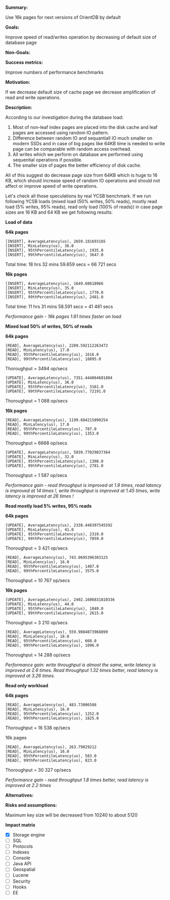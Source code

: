 **Summary:**

Use 16k pages  for next versions of OrientDB by default

**Goals:**

Improve speed of read/writes operation by decreasing of default size of database page

**Non-Goals:**


**Success metrics:**

Improve numbers of performance benchmarks

**Motivation:**

If we decrease default size of cache page we decrease amplification of read and write operations.

**Description:**

According to our investigation during the database load:

1. Most of non-leaf index pages are placed into the disk cache and leaf pages are accessed using random IO pattern.
2. Difference between random IO and sequantiall IO much smaller on modern SSDs and in case of big pages like 64KB time is needed to write page can be comparable with random access overhead.
3. All writes which we perform on database are performed using sequential operations if possible.
4. The smaller size of pages the better efficiency of disk cache.

All of this suggest do decrease page size from 64KB which is huge to 16 KB, which should increase speed of random IO operations 
and should not affect or improve speed of write operations.

Let's check all those speculations by real YCSB benchmark. If we run following YCSB loads (mixed load (50% writes, 50% reads), 
mostly read load (5% writes, 95% reads), read only load (100% of reads)) in case page sizes are 16 KB and 64 KB we get following 
results:

**Load of data**

**64k pages**

```
[INSERT], AverageLatency(us), 2659.181693165
[INSERT], MinLatency(us), 36.0
[INSERT], 95thPercentileLatency(us), 1935.0
[INSERT], 99thPercentileLatency(us), 3647.0
```

Total time: 18 hrs 32 mins 59.659 secs = 66 721 secs

**16k pages** 

```
[INSERT], AverageLatency(us), 1649.60618966
[INSERT], MinLatency(us), 35.0
[INSERT], 95thPercentileLatency(us), 1770.0
[INSERT], 99thPercentileLatency(us), 2481.0
```

Total time: 11 hrs 31 mins 58.591 secs = 41 461 secs

*Performance gain - 16k pages 1.61 times faster on load*

**Mixed load 50% of writes, 50% of reads**

**64k pages**

```
[READ], AverageLatency(us), 2289.592112263472
[READ], MinLatency(us), 17.0
[READ], 95thPercentileLatency(us), 1616.0
[READ], 99thPercentileLatency(us), 18895.0
```

Thoroughput = 3494 op/secs

```
[UPDATE], AverageLatency(us), 7351.444064681804
[UPDATE], MinLatency(us), 36.0
[UPDATE], 95thPercentileLatency(us), 3161.0
[UPDATE], 99thPercentileLatency(us), 72191.0
```

Thoroughput = 1 088 op/secs

**16k pages**

```
[READ], AverageLatency(us), 1199.684215890254
[READ], MinLatency(us), 17.0
[READ], 95thPercentileLatency(us), 787.0
[READ], 99thPercentileLatency(us), 1353.0
```

Thoroughput = 6668 op/secs

```
[UPDATE], AverageLatency(us), 5039.77029837364
[UPDATE], MinLatency(us), 32.0
[UPDATE], 95thPercentileLatency(us), 1308.0
[UPDATE], 99thPercentileLatency(us), 2781.0
```

Thoroughput = 1 587 op/secs

*Performance gain - read throughput is improved at 1.9 times, read latency is improved at 14 times !, 
write throughput is improved at 1.45 times, write latency is improved at 26 times !*


**Read mostly load 5% writes, 95% reads**

**64k pages**

```
[UPDATE], AverageLatency(us), 2338.448307545592
[UPDATE], MinLatency(us), 41.0
[UPDATE], 95thPercentileLatency(us), 2319.0
[UPDATE], 99thPercentileLatency(us), 7059.0
```

Thoroughput = 3 421 op/secs 

```
[READ], AverageLatency(us), 743.0695396303125
[READ], MinLatency(us), 16.0
[READ], 95thPercentileLatency(us), 1407.0
[READ], 99thPercentileLatency(us), 3575.0
```

Thoroughput = 10 767 op/secs

**16k pages**

```
[UPDATE], AverageLatency(us), 2492.1606831810336
[UPDATE], MinLatency(us), 44.0
[UPDATE], 95thPercentileLatency(us), 1049.0
[UPDATE], 99thPercentileLatency(us), 2615.0
```

Thoroughput = 3 210 op/secs

```
[READ], AverageLatency(us), 559.9084873968899
[READ], MinLatency(us), 18.0
[READ], 95thPercentileLatency(us), 668.0
[READ], 99thPercentileLatency(us), 1096.0
```

Thoroughput = 14 288 op/secs

*Performance gain: write throughput is almost the same, write latency is improved at 2.6 times.
Read throughput 1.32 times better, read latency is improved at 3.26 times.*

**Read only workload** 

**64k pages**

```
[READ], AverageLatency(us), 483.73006588
[READ], MinLatency(us), 16.0
[READ], 95thPercentileLatency(us), 1252.0
[READ], 99thPercentileLatency(us), 1825.0
```

Thoroughput = 16 538 op/secs

16k pages 

```
[READ], AverageLatency(us), 263.79829212
[READ], MinLatency(us), 16.0
[READ], 95thPercentileLatency(us), 583.0
[READ], 99thPercentileLatency(us), 823.0
```

Thoroughput = 30 327 op/secs

*Performance gain - read throughput 1.8 times better, read latency is improved at 2.2 times*


**Alternatives:**


**Risks and assumptions:**

Maximum key size will be decreased from 10240 to about 5120

**Impact matrix**

- [X] Storage engine
- [ ] SQL
- [ ] Protocols
- [ ] Indexes
- [ ] Console
- [ ] Java API
- [ ] Geospatial
- [ ] Lucene
- [ ] Security
- [ ] Hooks
- [ ] EE
